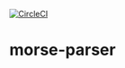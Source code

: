 [![CircleCI](https://circleci.com/gh/nieled/morse-parser.svg?style=svg)](https://circleci.com/gh/nieled/morse-parser)
# morse-parser
